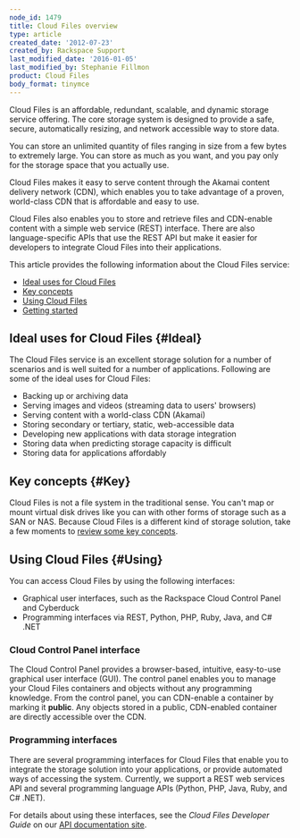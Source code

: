 ```yaml
---
node_id: 1479
title: Cloud Files overview
type: article
created_date: '2012-07-23'
created_by: Rackspace Support
last_modified_date: '2016-01-05'
last_modified_by: Stephanie Fillmon
product: Cloud Files
body_format: tinymce
---
```


Cloud Files is an affordable, redundant, scalable, and dynamic storage
service offering. The core storage system is designed to provide a safe,
secure, automatically resizing, and network accessible way to store
data.

You can store an unlimited quantity of files ranging in size from a few
bytes to extremely large. You can store as much as you want, and you pay
only for the storage space that you actually use.

Cloud Files makes it easy to serve content through the Akamai content
delivery network (CDN), which enables you to take advantage of a proven,
world-class CDN that is affordable and easy to use.

Cloud Files also enables you to store and retrieve files and CDN-enable
content with a simple web service (REST) interface. There are also
language-specific APIs that use the REST API but make it easier for
developers to integrate Cloud Files into their applications.

This article provides the following information about the Cloud Files
service:

-   [Ideal uses for Cloud Files](#Ideal)
-   [Key concepts](#Key)
-   [Using Cloud Files](#Using)
-   [Getting started](#Getting)

Ideal uses for Cloud Files {#Ideal}
--------------------------

The Cloud Files service is an excellent storage solution for a number of
scenarios and is well suited for a number of applications. Following are
some of the ideal uses for Cloud Files:

-   Backing up or archiving data
-   Serving images and videos (streaming data to users' browsers)
-   Serving content with a world-class CDN (Akamai)
-   Storing secondary or tertiary, static, web-accessible data
-   Developing new applications with data storage integration
-   Storing data when predicting storage capacity is difficult
-   Storing data for applications affordably

Key concepts {#Key}
------------

Cloud Files is not a file system in the traditional sense. You can't map
or mount virtual disk drives like you can with other forms of storage
such as a SAN or NAS. Because Cloud Files is a different kind of storage
solution, take a few moments to [review some key
concepts](/how-to/cloud-files-key-concepts).

Using Cloud Files {#Using}
-----------------

You can access Cloud Files by using the following interfaces:

-   Graphical user interfaces, such as the Rackspace Cloud Control
    Panel and Cyberduck
-   Programming interfaces via REST, Python, PHP, Ruby, Java, and C\#
    .NET

### Cloud Control Panel interface

The Cloud Control Panel provides a browser-based, intuitive, easy-to-use
graphical user interface (GUI). The control panel enables you to manage
your Cloud Files containers and objects without any programming
knowledge. From the control panel, you can CDN-enable a container by
marking it **public**. Any objects stored in a public, CDN-enabled
container are directly accessible over the CDN.

### Programming interfaces

There are several programming interfaces for Cloud Files that enable you
to integrate the storage solution into your applications, or provide
automated ways of accessing the system. Currently, we support a REST web
services API and several programming language APIs (Python, PHP, Java,
Ruby, and C\# .NET).

For details about using these interfaces, see the *Cloud Files Developer
Guide* on our [API documentation
site](http://developer.rackspace.com/docs/cloud-files/v1/developer-guide/).

